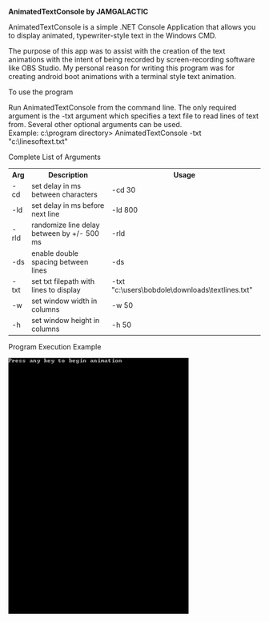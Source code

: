 <b>AnimatedTextConsole by JAMGALACTIC</b>
<p>AnimatedTextConsole is a simple .NET Console Application that allows you to display animated, typewriter-style text in the Windows CMD.</p>
<p>The purpose of this app was to assist with the creation of the text animations with the intent of being recorded by screen-recording software like OBS Studio. My personal reason for writing this program was for creating android boot animations with a terminal style text animation.</p>
<p>To use the program</p>
<p>Run AnimatedTextConsole from the command line.  The only required argument is the -txt argument which specifies a text file to read lines of text from. Several other optional arguments can be used.<br>
Example: c:\program directory> AnimatedTextConsole -txt "c:\linesoftext.txt" 
</p>
<p>Complete List of Arguments</p>
<table>
<tr>
<th>Arg</th>
<th>Description</th>
<th>Usage</th>
</tr>
<tr><td>-cd</td><td>set delay in ms between characters</td><td>-cd 30</td></tr>
<tr><td>-ld</td><td>set delay in ms before next line</td><td>-ld 800</td></tr>
<tr><td>-rld</td><td>randomize line delay between by +/- 500 ms</td><td>-rld</td></tr>
<tr><td>-ds</td><td>enable double spacing between lines</td><td>-ds</td></tr>
<tr><td>-txt</td><td>set txt filepath with lines to display</td><td>-txt "c:\users\bobdole\downloads\textlines.txt"</td></tr>
<tr><td>-w</td><td>set window width in columns</td><td>-w 50</td></tr>
<tr><td>-h</td><td>set window height in columns</td><td>-h 50</td></tr>
</table>
<p>Program Execution Example</p>
<img src="https://github.com/adanvdo/AnimatedTextConsole/blob/master/AnimatedTextConsole/animatedtextconsole.gif">
